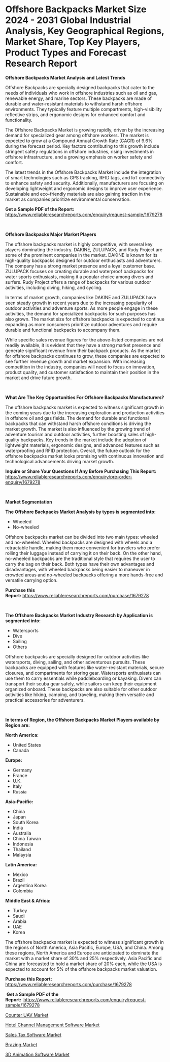 <p><h1>Offshore Backpacks Market Size 2024 - 2031 Global Industrial Analysis, Key Geographical Regions, Market Share, Top Key Players, Product Types and Forecast Research Report</h1></p><p><strong>Offshore Backpacks Market Analysis and Latest Trends</strong></p>
<p><p>Offshore Backpacks are specially designed backpacks that cater to the needs of individuals who work in offshore industries such as oil and gas, renewable energy, and marine sectors. These backpacks are made of durable and water-resistant materials to withstand harsh offshore environments. They typically feature multiple compartments, high-visibility reflective strips, and ergonomic designs for enhanced comfort and functionality.</p><p>The Offshore Backpacks Market is growing rapidly, driven by the increasing demand for specialized gear among offshore workers. The market is expected to grow at a Compound Annual Growth Rate (CAGR) of 9.6% during the forecast period. Key factors contributing to this growth include stringent safety regulations in offshore industries, rising investments in offshore infrastructure, and a growing emphasis on worker safety and comfort.</p><p>The latest trends in the Offshore Backpacks Market include the integration of smart technologies such as GPS tracking, RFID tags, and IoT connectivity to enhance safety and security. Additionally, manufacturers are focusing on developing lightweight and ergonomic designs to improve user experience. Sustainable and eco-friendly materials are also gaining traction in the market as companies prioritize environmental conservation.</p></p>
<p><strong>Get a Sample PDF of the Report:&nbsp;</strong> <a href="https://www.reliableresearchreports.com/enquiry/request-sample/1679278">https://www.reliableresearchreports.com/enquiry/request-sample/1679278</a></p>
<p>&nbsp;</p>
<p><strong>Offshore Backpacks Major Market Players</strong></p>
<p><p>The offshore backpacks market is highly competitive, with several key players dominating the industry. DAKINE, ZULUPACK, and Rudy Project are some of the prominent companies in the market. DAKINE is known for its high-quality backpacks designed for outdoor enthusiasts and adventurers. The company has a strong market presence and a loyal customer base. ZULUPACK focuses on creating durable and waterproof backpacks for water sports enthusiasts, making it a popular choice among divers and surfers. Rudy Project offers a range of backpacks for various outdoor activities, including diving, hiking, and cycling.</p><p>In terms of market growth, companies like DAKINE and ZULUPACK have seen steady growth in recent years due to the increasing popularity of outdoor activities and adventure sports. As more people engage in these activities, the demand for specialized backpacks for such purposes has also grown. The market size for offshore backpacks is expected to continue expanding as more consumers prioritize outdoor adventures and require durable and functional backpacks to accompany them.</p><p>While specific sales revenue figures for the above-listed companies are not readily available, it is evident that they have a strong market presence and generate significant revenue from their backpack products. As the market for offshore backpacks continues to grow, these companies are expected to see further revenue growth and market expansion. With increasing competition in the industry, companies will need to focus on innovation, product quality, and customer satisfaction to maintain their position in the market and drive future growth.</p></p>
<p>&nbsp;</p>
<p><strong>What Are The Key Opportunities For Offshore Backpacks Manufacturers?</strong></p>
<p><p>The offshore backpacks market is expected to witness significant growth in the coming years due to the increasing exploration and production activities in offshore oil and gas fields. The demand for durable and functional backpacks that can withstand harsh offshore conditions is driving the market growth. The market is also influenced by the growing trend of adventure tourism and outdoor activities, further boosting sales of high-quality backpacks. Key trends in the market include the adoption of lightweight materials, ergonomic designs, and advanced features such as waterproofing and RFID protection. Overall, the future outlook for the offshore backpacks market looks promising with continuous innovation and technological advancements driving market growth.</p></p>
<p><strong>Inquire or Share Your Questions If Any Before Purchasing This Report:</strong> <a href="https://www.reliableresearchreports.com/enquiry/pre-order-enquiry/1679278">https://www.reliableresearchreports.com/enquiry/pre-order-enquiry/1679278</a></p>
<p>&nbsp;</p>
<p><strong>Market Segmentation</strong></p>
<p><strong>The Offshore Backpacks Market Analysis by types is segmented into:</strong></p>
<p><ul><li>Wheeled</li><li>No-wheeled</li></ul></p>
<p><p>Offshore backpacks market can be divided into two main types: wheeled and no-wheeled. Wheeled backpacks are designed with wheels and a retractable handle, making them more convenient for travelers who prefer rolling their luggage instead of carrying it on their back. On the other hand, no-wheeled backpacks are the traditional style that requires the user to carry the bag on their back. Both types have their own advantages and disadvantages, with wheeled backpacks being easier to maneuver in crowded areas and no-wheeled backpacks offering a more hands-free and versatile carrying option.</p></p>
<p><strong>Purchase this Report:&nbsp;</strong><a href="https://www.reliableresearchreports.com/purchase/1679278">https://www.reliableresearchreports.com/purchase/1679278</a></p>
<p>&nbsp;</p>
<p><strong>The Offshore Backpacks Market Industry Research by Application is segmented into:</strong></p>
<p><ul><li>Watersports</li><li>Dive</li><li>Sailing</li><li>Others</li></ul></p>
<p><p>Offshore backpacks are specially designed for outdoor activities like watersports, diving, sailing, and other adventurous pursuits. These backpacks are equipped with features like water-resistant materials, secure closures, and compartments for storing gear. Watersports enthusiasts can use them to carry essentials while paddleboarding or kayaking. Divers can transport their scuba gear safely, while sailors can keep their equipment organized onboard. These backpacks are also suitable for other outdoor activities like hiking, camping, and traveling, making them versatile and practical accessories for adventurers.</p></p>
<p>&nbsp;</p>
<p><strong>In terms of Region, the Offshore Backpacks Market Players available by Region are:</strong></p>
<p>
    <p> <strong> North America: </strong>
        <ul>
            <li>United States</li>
            <li>Canada</li>
        </ul>
        </p> 
    <p> <strong> Europe: </strong>
        <ul>
            <li>Germany</li>
            <li>France</li>
            <li>U.K.</li>
            <li>Italy</li>
            <li>Russia</li>
        </ul>
        </p> 
    <p> <strong> Asia-Pacific: </strong>
        <ul>
            <li>China</li>
            <li>Japan</li>
            <li>South Korea</li>
            <li>India</li>
            <li>Australia</li>
            <li>China Taiwan</li>
            <li>Indonesia</li>
            <li>Thailand</li>
            <li>Malaysia</li>
        </ul>
        </p> 
    <p> <strong> Latin America: </strong>
        <ul>
            <li>Mexico</li>
            <li>Brazil</li>
            <li>Argentina Korea</li>
            <li>Colombia</li>
        </ul>
        </p> 
    <p> <strong> Middle East & Africa: </strong>
        <ul>
            <li>Turkey</li>
            <li>Saudi</li>
            <li>Arabia</li>
            <li>UAE</li>
            <li>Korea</li>
        </ul>
    </p>
    </p>
<p><p>The offshore backpacks market is expected to witness significant growth in the regions of North America, Asia Pacific, Europe, USA, and China. Among these regions, North America and Europe are anticipated to dominate the market with a market share of 30% and 25% respectively. Asia Pacific and China are forecasted to hold a market share of 20% each, while the USA is expected to account for 5% of the offshore backpacks market valuation.</p></p>
<p><strong>Purchase this Report: </strong><a href="https://www.reliableresearchreports.com/purchase/1679278">https://www.reliableresearchreports.com/purchase/1679278</a></p>
<p>&nbsp;<strong>Get a Sample PDF of the Report:&nbsp;&nbsp;</strong><a href="https://www.reliableresearchreports.com/enquiry/request-sample/1679278">https://www.reliableresearchreports.com/enquiry/request-sample/1679278</a></p>
<p><strong></strong></p>
<p><p><a href="https://medium.com/@zitakuvalis/counter-uav-market-outlook-industry-overview-and-forecast-2024-to-2031-27e82eedb5e2">Counter UAV Market</a></p><p><a href="https://medium.com/p/10352a0635ec/edit">Hotel Channel Management Software Market</a></p><p><a href="https://medium.com/@zitakuvalis/sales-tax-software-market-analysis-and-sze-forecasted-for-period-from-2024-to-2031-75c60467cfa6">Sales Tax Software Market</a></p><p><a href="https://medium.com/@zitakuvalis/brazing-market-analysis-its-cagr-market-segmentation-and-global-industry-overview-0d0a292518b6">Brazing Market</a></p><p><a href="https://medium.com/@zitakuvalis/3d-animation-software-nbsp-market-focuses-on-market-share-size-and-projected-forecast-till-2031-05ae3de0f778">3D Animation Software Market</a></p></p>